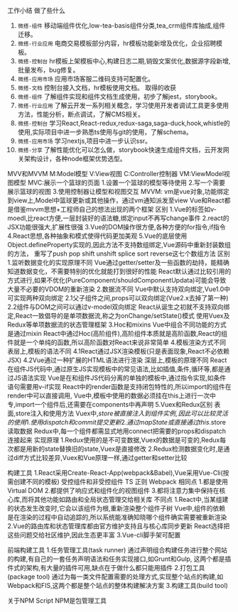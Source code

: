 工作小结
做了些什么
1. `微搭-组件` 移动端组件优化,low-tea-basis组件分类,tea_crm组件库抽成,组件迁移。
2. `微搭-行业应用` 电商交易模板部分内容，hr模板功能新增及优化，企业招聘模板。
3. `微搭-控制台` hr模板上架模板中心,构建日志二期,销毁文案优化,数据源字段新增,批量发布，bug修复。
4. `微搭-应用市场` 应用市场客服二维码支持可配置化。
5. `微搭-文档` 控制台接入文档，hr模板使用文档。
取得的收获
1. `微搭-组件` 了解组件实现和组件文档生成使用，初步了解jest，storybook。
2. `微搭-行业应用` 了解云开发一系列相关概念，学习使用开发者调试工具更多使用方法，性能分析，断点调试，了解CMS相关。
3. `微搭-控制台` 学习React,React-redux,redux-saga,saga-duck,hook,whistle的使用,实际项目中进一步熟悉ts使用与git的使用，了解schema。
4. `微搭-应用市场` 学习nextjs,项目中进一步认识ssr。
5. `微搭-分享` 了解性能优化可以怎么做，storybook快速生成组件文档，云开发网关架构设计，各种node框架优势选型。

MVV和MVVM
M:Model模型
V:View视图
C:Controller控制器
VM:ViewModel视图模型
MVC:展示一个篮球的页面
1.设置一个篮球的模型等待使用
2.写一个需要展示篮球的视图
3.使用控制器让模型和视图交互
MVVM:
vm是vue对象,功能绑定到view上,Model中篮球更新或其他操作，通过vm通知派发至view
Vue和React都是借鉴mvvm思想+工程师自己的想法出现的两个框架
区别
1.Vue的标签如v-moedl,比react方便,一层封装好的语法糖,绑定input不再写change事件
2.react的JSX功能很强大,扩展性很强
3.Vue的DOM操作很方便,各种方便的for指令,if指令
4.React思想,各种抽象和模式使得代码更加美观
5.Vue的底层使用Object.defineProperty实现的,因此方法不支持数组绑定,Vue源码中重新封装数组的方法，
重写了push pop shift unshift splice sort reverse这七个数组方法
区别
1.监听数据变化的实现原理不同
Vue通过getter/setter及一些函数的劫持，能精确知道数据变化，不需要特别的优化就能打到很好的性能
React默认通过比较引用的方式进行,如果不优化(PureComponent/shouldComponentUpdata)可能会导致大量不必要的VDOM的重新渲染
2.数据流不同
Vue中默认支持双向绑定,Vue1.0中可实现两种双向绑定
2.1父子组件之间,props可以双向绑定(Vue2.x去掉了第一种)
2.2组件与DOM之间可以通过v-model双向绑定
React从诞生之初就不支持双向绑定,React一致倡导的是单项数据流,称之为onChange/setState()模式
使用Vuex及Redux等单项数据流的状态管理框架
3.Hoc和mixins
Vue中组合不同功能的方式是通过mixin
React中通过Hoc(高阶组件),高阶组件本质就是高阶函数,React的组件就是一个单纯的函数,所以高阶函数对React来说非常简单
4.模板渲染方式不同
表层上,模板的语法不同
4.1React通过JSX渲染模板(只是表面现象,React不必依赖JSX)
4.2Vue通过一种扩展的HTML语法进行渲染
深层上,模板的原理不同
 React在组件JS代码中,通过原生JS实现模板中的常见语法,比如插值,条件,循环等,都是通过JS语法实现
 Vue是在和组件JS代码分离的单独的模板中,通过指令实现,如条件语句需要用v-if实现
React中的render函数是支持闭包特性的,所以import的组件在render中可以直接调用,
Vue中,模板中使用的数据必须挂在this上进行一次中专,import一个组件后,还需要在components中再声明
5.Vuex和Redux区别
表面,store注入和使用方法
 Vuex中,$store被直接注入到组件实例,因此可以比较灵活的使用
 1.使用dispatch和commit提交更新
 2.通过mapState或直接通过this.$store读取数据
 Redux中,每一个组件都需显式地用connect把需要的props和dispatch连接起来
实现原理
 1.Redux使用的是不可变数据,Vuex的数据是可变的,Redux每次都是用新的state替换旧的state,Vuex是直接修改
 2.Redux检测数据变化时,是通过diff方式比较差异,Vuex和Vue原理一样,通过getter和setter比较

构建工具
 1.React采用Create-React-App(webpack&Babel),Vue采用Vue-Cli(按需创建不同的模板)
受控组件和非受控组件
TS
正则
Webpack
相同点
1.都是使用Virtual DOM
2.都提供了响应式和组件化的视图组件
3.都将注意力集中保持在核心库,而将其他功能如路由和全局状态管理交给相关库
不同点
1.React中,当某组建的状态发生改变时,它会以该组件为根,重新渲染整个组件子树
Vue中,组件的依赖是在渲染的过程中自动追踪的,所以系统能准确知晓哪个组件确实需要被重新渲染
2.Vue的路由库和状态管理库都由官方维护支持且与核心库同步更新
React选择把这些问题交给社区维护,因此生态更丰富
3.Vue-cli脚手架可配置

前端构建工具
1.任务管理工具(task runner)
 通过声明组合构建任务进行整个网站的构建,有自己的一套任务声明语法和任务实现接口,如Grunt和Gulp,
 这两个都是插件式的架构,有大量的插件可用,缺点在于做什么都只能用插件
2.打包工具(package tool)
 通过为每一类文件配置需要的处理方式,实现整个站点的构建,如Webpack和FIS,这两个都是整个站点的整体构建解决方案
3.构建工具(build tool)

关于NPM Script
 NPM是包管理工具